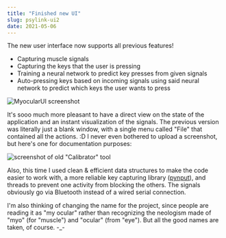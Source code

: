 ```yaml
---
title: "Finished new UI"
slug: psylink-ui2
date: 2021-05-06
---
```


The new user interface now supports all previous features!

- Capturing muscle signals
- Capturing the keys that the user is pressing
- Training a neural network to predict key presses from given signals
- Auto-pressing keys based on incoming signals using said neural network to
  predict which keys the user wants to press

![MyocularUI screenshot](data/myo/2021-05-07_05-50-26_1920x1080_000.crop.png)

It's sooo much more pleasant to have a direct view on the state of the
application and an instant visualization of the signals.  The previous version
was literally just a blank window, with a single menu called "File" that
contained all the actions. :D  I never even bothered to upload a screenshot,
but here's one for documentation purposes:

![screenshot of old "Calibrator" tool](data/myo/2021-05-07_06-10-30_1920x1080.crop.png)

Also, this time I used clean & efficient data structures to make the code
easier to work with, a more reliable key capturing library
([pynput](https://github.com/moses-palmer/pynput)), and threads to prevent one
activity from blocking the others.  The signals obviously go via Bluetooth
instead of a wired serial connection.

I'm also thinking of changing the name for the project, since people are
reading it as "my ocular" rather than recognizing the neologism made of "myo"
(for "muscle") and "ocular" (from "eye").  But all the good names are taken, of
course. -_-
